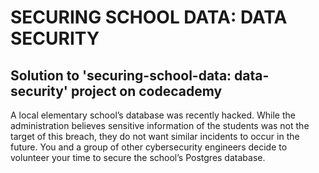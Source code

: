 # SECURING SCHOOL DATA: DATA SECURITY 
## Solution to 'securing-school-data: data-security' project on codecademy

A local elementary school’s database was recently hacked. While the administration believes sensitive information of the students was not the target of this breach, they do not want similar incidents to occur in the future. You and a group of other cybersecurity engineers decide to volunteer your time to secure the school’s Postgres database.
